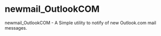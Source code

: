 newmail_OutlookCOM
==================

newmail_OutlookCOM - A Simple utility to notify of new Outlook.com mail messages.
